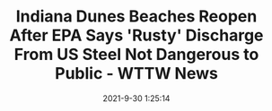 ---
"title": "Indiana Dunes Beaches Reopen After EPA Says 'Rusty' Discharge From US Steel Not Dangerous to Public - WTTW News"
"date": "2021-9-30 1:25:14"
"feed_name": "GOOGLENEWSINDUSTRIAL"
"feed_website": "https://news.google.com/search?q=industrial%2Bincident&hl=en-US&gl=US&ceid=US:en"
"feed_rss": "https://news.google.com/rss/search?q=industrial%2Bincident&hl=en-US&gl=US&ceid=US:en"
"link": "https://news.wttw.com/2021/09/29/indiana-dunes-beaches-reopen-after-epa-says-rusty-discharge-us-steel-not-dangerous-public"
"source": "{'href': 'https://news.wttw.com', 'title': 'WTTW News'}"
"file": "_posts/2021-1-1-7e53e643165c6e9360916ba414c05e108cb1309b.md"
"accident": "0"
"drilling": "0"
"dead": "0"
"injured": "0"
"arrested": "0"
"where": "unknown site"
"causes": "unknown"
"place": "unknown place"
---
